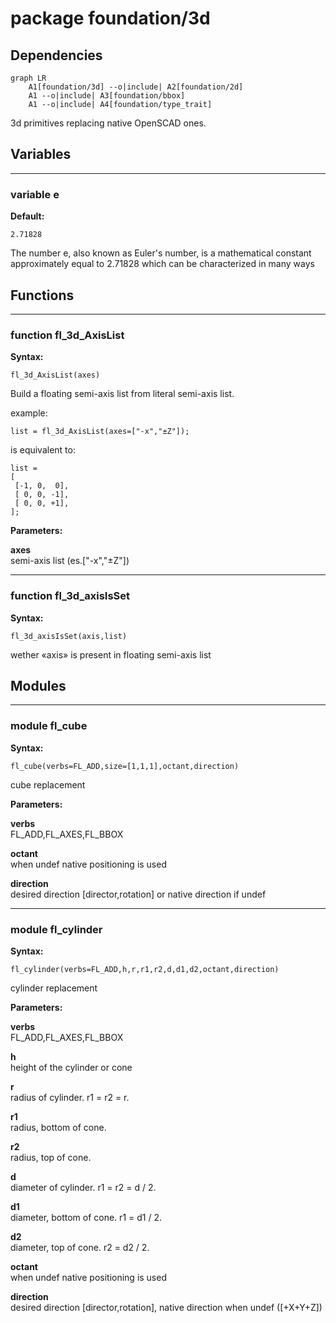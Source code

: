 # package foundation/3d

## Dependencies

```mermaid
graph LR
    A1[foundation/3d] --o|include| A2[foundation/2d]
    A1 --o|include| A3[foundation/bbox]
    A1 --o|include| A4[foundation/type_trait]
```

3d primitives replacing native OpenSCAD ones.

## Variables

---

### variable e

__Default:__

    2.71828

The number e, also known as Euler's number, is a mathematical constant approximately equal to 2.71828 which can be characterized in many ways

## Functions

---

### function fl_3d_AxisList

__Syntax:__

```text
fl_3d_AxisList(axes)
```

Build a floating semi-axis list from literal semi-axis list.

example:

    list = fl_3d_AxisList(axes=["-x","±Z"]);

is equivalent to:

    list =
    [
     [-1, 0,  0],
     [ 0, 0, -1],
     [ 0, 0, +1],
    ];


__Parameters:__

__axes__  
semi-axis list (es.["-x","±Z"])

---

### function fl_3d_axisIsSet

__Syntax:__

```text
fl_3d_axisIsSet(axis,list)
```

wether «axis» is present in floating semi-axis list

## Modules

---

### module fl_cube

__Syntax:__

    fl_cube(verbs=FL_ADD,size=[1,1,1],octant,direction)

cube replacement


__Parameters:__

__verbs__  
FL_ADD,FL_AXES,FL_BBOX

__octant__  
when undef native positioning is used

__direction__  
desired direction [director,rotation] or native direction if undef

---

### module fl_cylinder

__Syntax:__

    fl_cylinder(verbs=FL_ADD,h,r,r1,r2,d,d1,d2,octant,direction)

cylinder replacement


__Parameters:__

__verbs__  
FL_ADD,FL_AXES,FL_BBOX

__h__  
height of the cylinder or cone

__r__  
radius of cylinder. r1 = r2 = r.

__r1__  
radius, bottom of cone.

__r2__  
radius, top of cone.

__d__  
diameter of cylinder. r1 = r2 = d / 2.

__d1__  
diameter, bottom of cone. r1 = d1 / 2.

__d2__  
diameter, top of cone. r2 = d2 / 2.

__octant__  
when undef native positioning is used

__direction__  
desired direction [director,rotation], native direction when undef ([+X+Y+Z])
